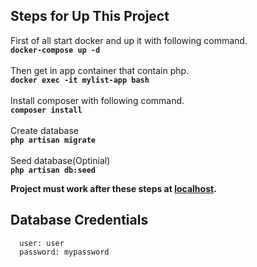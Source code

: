
## Steps for Up This Project 
First of all start docker and up it with following command.<br />
**```docker-compose up -d```** <br /><br />
Then get in app container that contain php.<br />
**```docker exec -it mylist-app bash```**<br /><br />
Install composer with following command.<br />
**```composer install```**<br /><br />
Create database<br />
**```php artisan migrate```**<br /><br />
Seed database(Optinial) <br />
**```php artisan db:seed ```**<br />

**Project must work after these steps at [localhost](https://localhost:90/).**

## Database Credentials

      user: user
      password: mypassword
